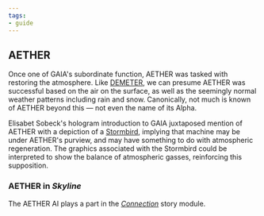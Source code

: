 ```yaml
---
tags:
- guide
---
```


## AETHER

Once one of GAIA's subordinate function, AETHER was tasked with restoring the atmosphere.
Like [DEMETER](220-demeter.md), we can presume AETHER was successful based on the air on the surface, as well as the seemingly normal weather patterns including rain and snow.
Canonically, not much is known of AETHER beyond this — not even the name of its Alpha.

Elisabet Sobeck's hologram introduction to GAIA juxtaposed mention of AETHER with a depiction of a [Stormbird](667-stormbird.md), implying that machine may be under AETHER's purview, and may have something to do with atmospheric regeneration.
The graphics associated with the Stormbird could be interpreted to show the balance of atmospheric gasses, reinforcing this supposition.

### AETHER in _Skyline_

The AETHER AI plays a part in the [_Connection_](../../story/connection) story module.
